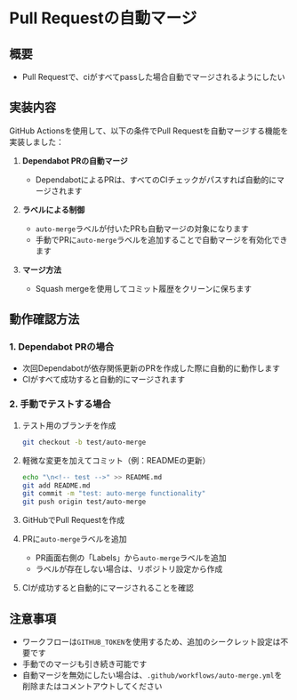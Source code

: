 # Pull Requestの自動マージ

## 概要

- Pull Requestで、ciがすべてpassした場合自動でマージされるようにしたい

## 実装内容

GitHub Actionsを使用して、以下の条件でPull Requestを自動マージする機能を実装しました：

1. **Dependabot PRの自動マージ**
   - DependabotによるPRは、すべてのCIチェックがパスすれば自動的にマージされます

2. **ラベルによる制御**
   - `auto-merge`ラベルが付いたPRも自動マージの対象になります
   - 手動でPRに`auto-merge`ラベルを追加することで自動マージを有効化できます

3. **マージ方法**
   - Squash mergeを使用してコミット履歴をクリーンに保ちます

## 動作確認方法

### 1. Dependabot PRの場合

- 次回Dependabotが依存関係更新のPRを作成した際に自動的に動作します
- CIがすべて成功すると自動的にマージされます

### 2. 手動でテストする場合

1. テスト用のブランチを作成

   ```bash
   git checkout -b test/auto-merge
   ```

2. 軽微な変更を加えてコミット（例：READMEの更新）

   ```bash
   echo "\n<!-- test -->" >> README.md
   git add README.md
   git commit -m "test: auto-merge functionality"
   git push origin test/auto-merge
   ```

3. GitHubでPull Requestを作成

4. PRに`auto-merge`ラベルを追加
   - PR画面右側の「Labels」から`auto-merge`ラベルを追加
   - ラベルが存在しない場合は、リポジトリ設定から作成

5. CIが成功すると自動的にマージされることを確認

## 注意事項

- ワークフローは`GITHUB_TOKEN`を使用するため、追加のシークレット設定は不要です
- 手動でのマージも引き続き可能です
- 自動マージを無効にしたい場合は、`.github/workflows/auto-merge.yml`を削除またはコメントアウトしてください
